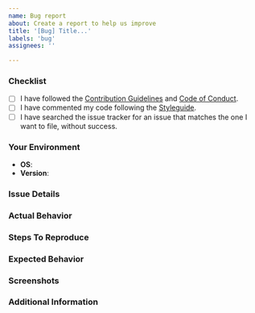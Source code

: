 ```yaml
---
name: Bug report
about: Create a report to help us improve
title: '[Bug] Title...'
labels: 'bug'
assignees: ''

---
```

<!-- Fill in the relevant information below to help triage your issue. -->

### Checklist
<!-- Please ensure you've completed the following steps by replacing [ ] with [x] -->
* [ ] I have followed the [Contribution Guidelines](../blob/main/CONTRIBUTING.md) and [Code of Conduct](../blob/main/CODE_OF_CONDUCT.md).
* [ ] I have commented my code following the [Styleguide](../blob/main/STYLEGUIDE.md).
* [ ] I have searched the issue tracker for an issue that matches the one I want to file, without success.

### Your Environment
* **OS**: <!-- Name and version of operating system -->
* **Version**: <!-- The release version/s you are using: e.g. x.y.z -->

### Issue Details
<!-- Provide details that describe the problem you are experiencing. -->

### Actual Behavior
<!-- A clear and concise description of what actually happened. -->

### Steps To Reproduce
<!-- Your best chance of getting this bug looked at quickly is to provide an example. -->

### Expected Behavior
<!-- A clear and concise description of what you expected to happen. -->

### Screenshots
<!-- If applicable, add screenshots to help explain your problem. -->

### Additional Information
<!-- Add any other context about the problem here. -->
